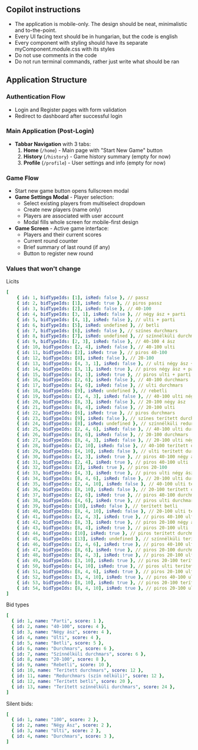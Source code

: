 ## Copilot instructions

- The application is mobile-only. The design should be neat, minimalistic and to-the-point.
- Every UI facing text should be in hungarian, but the code is english
- Every component with styling should have its separate myComponent.module.css with its styles
- Do not use comments in the code
- Do not run terminal commands, rather just write what should be ran

## Application Structure

### Authentication Flow

- Login and Register pages with form validation
- Redirect to dashboard after successful login

### Main Application (Post-Login)

- **Tabbar Navigation** with 3 tabs:
  1. **Home** (`/home`) - Main page with "Start New Game" button
  2. **History** (`/history`) - Game history summary (empty for now)
  3. **Profile** (`/profile`) - User settings and info (empty for now)

### Game Flow

- Start new game button opens fullscreen modal
- **Game Settings Modal** - Player selection:
  - Select existing players from multiselect dropdown
  - Create new players (name only)
  - Players are associated with user account
  - Modal fills whole screen for mobile-first design
- **Game Screen** - Active game interface:
  - Players and their current scores
  - Current round counter
  - Brief summary of last round (if any)
  - Button to register new round

### Values that won't change

Licits

```yaml
[
    { id: 1, bidTypeIds: [1], isRed: false }, // passz
    { id: 2, bidTypeIds: [1], isRed: true }, // piros passz
    { id: 3, bidTypeIds: [2], isRed: false }, // 40-100
    { id: 4, bidTypeIds: [3, 1], isRed: false }, // négy ász + parti
    { id: 5, bidTypeIds: [4, 1], isRed: false }, // ulti + parti
    { id: 6, bidTypeIds: [5], isRed: undefined }, // betli
    { id: 7, bidTypeIds: [6], isRed: false }, // színes durchmars
    { id: 8, bidTypeIds: [7], isRed: undefined }, // színnélküli durchmars
    { id: 9, bidTypeIds: [2, 3], isRed: false }, // 40-100 4 ász
    { id: 10, bidTypeIds: [2, 4], isRed: false }, // 40-100 ulti
    { id: 11, bidTypeIds: [2], isRed: true }, // piros 40-100
    { id: 12, bidTypeIds: [8], isRed: false }, // 20-100
    { id: 13, bidTypeIds: [4, 3, 1], isRed: false }, // ulti négy ász + parti
    { id: 14, bidTypeIds: [3, 1], isRed: true }, // piros négy ász + parti
    { id: 15, bidTypeIds: [4, 1], isRed: true }, // piros ulti + parti
    { id: 16, bidTypeIds: [2, 6], isRed: false }, // 40-100 durchmars
    { id: 17, bidTypeIds: [4, 6], isRed: false }, // ulti durchmars
    { id: 18, bidTypeIds: [9], isRed: undefined }, // rebetli
    { id: 19, bidTypeIds: [2, 4, 3], isRed: false }, // 40-100 ulti négy ász
    { id: 20, bidTypeIds: [8, 3], isRed: false }, // 20-100 négy ász
    { id: 21, bidTypeIds: [8, 4], isRed: false }, // 20-100 ulti
    { id: 22, bidTypeIds: [6], isRed: true }, // piros durchmars
    { id: 23, bidTypeIds: [9], isRed: false }, // színes terített durchmars
    { id: 24, bidTypeIds: [8], isRed: undefined }, // színnélküli redurchmars
    { id: 25, bidTypeIds: [2, 4, 6], isRed: false }, // 40-100 ulti durchmars
    { id: 26, bidTypeIds: [8, 6], isRed: false }, // 20-100 durchmars
    { id: 27, bidTypeIds: [8, 4, 3], isRed: false }, // 20-100 ulti négy ász
    { id: 28, bidTypeIds: [2, 10], isRed: false }, // 40-100 terített durchmars
    { id: 29, bidTypeIds: [4, 10], isRed: false }, // ulti terített durchmars
    { id: 30, bidTypeIds: [2, 3], isRed: true }, // piros 40-100 négy ász
    { id: 31, bidTypeIds: [2, 4], isRed: true }, // piros 40-100 ulti
    { id: 32, bidTypeIds: [2], isRed: true }, // piros 20-100
    { id: 33, bidTypeIds: [4, 3], isRed: true }, // piros ulti négy ász
    { id: 34, bidTypeIds: [8, 4, 6], isRed: false }, // 20-100 ulti durchmars
    { id: 35, bidTypeIds: [2, 4, 10], isRed: false }, // 40-100 ulti terített durchmars
    { id: 36, bidTypeIds: [8, 10], isRed: false }, // 20-100 terített durchmars
    { id: 37, bidTypeIds: [2, 6], isRed: true }, // piros 40-100 durchmars
    { id: 38, bidTypeIds: [4, 6], isRed: true }, // piros ulti durchmars
    { id: 39, bidTypeIds: [10], isRed: false }, // terített betli
    { id: 40, bidTypeIds: [8, 4, 10], isRed: false }, // 20-100 ulti terített durchmars
    { id: 41, bidTypeIds: [2, 4, 3], isRed: true }, // piros 40-100 ulti négy ász
    { id: 42, bidTypeIds: [8, 3], isRed: true }, // piros 20-100 négy ász
    { id: 43, bidTypeIds: [8, 4], isRed: true }, // piros 20-100 ulti
    { id: 44, bidTypeIds: [10], isRed: true }, // piros terített durchmars
    { id: 45, bidTypeIds: [13], isRed: undefined }, // színnélküli terített durchmars
    { id: 46, bidTypeIds: [2, 4, 6], isRed: true }, // piros 40-100 ulti durchmars
    { id: 47, bidTypeIds: [8, 6], isRed: true }, // piros 20-100 durchmars
    { id: 48, bidTypeIds: [8, 4, 3], isRed: true }, // piros 20-100 ulti négy ász
    { id: 49, bidTypeIds: [3, 10], isRed: true }, // piros 20-100 terített durchmars
    { id: 50, bidTypeIds: [4, 10], isRed: true }, // piros ulti terített durchmars
    { id: 51, bidTypeIds: [8, 4, 6], isRed: true }, // piros 20-100 ulti durchmars
    { id: 52, bidTypeIds: [3, 4, 10], isRed: true }, // piros 40-100 ulti terített durchmars
    { id: 53, bidTypeIds: [8, 10], isRed: true }, // piros 20-100 terített durchmars
    { id: 54, bidTypeIds: [8, 4, 10], isRed: true }, // piros 20-100 ulti terített durchmars
]
```

Bid types

```yaml
[
  { id: 1, name: "Parti", score: 1 },
  { id: 2, name: "40-100", score: 4 },
  { id: 3, name: "Négy ász", score: 4 },
  { id: 4, name: "Ulti", score: 4 },
  { id: 5, name: "Betli", score: 5 },
  { id: 6, name: "Durchmars", score: 6 },
  { id: 7, name: "Színnélküli durchmars", score: 6 },
  { id: 8, name: "20-100", score: 8 },
  { id: 9, name: "Rebetli", score: 10 },
  { id: 10, name: "Terített durchmars", score: 12 },
  { id: 11, name: "Redurchmars (szín nélküli)", score: 12 },
  { id: 12, name: "Terített betli", score: 20 },
  { id: 13, name: "Terített színnélküli durchmars", score: 24 },
]
```

Silent bids:

```yaml
[
  { id: 1, name: "100", score: 2 },
  { id: 2, name: "Négy Ász", score: 2 },
  { id: 3, name: "Ulti", score: 2 },
  { id: 4, name: "Durchmars", score: 3 },
]
```
